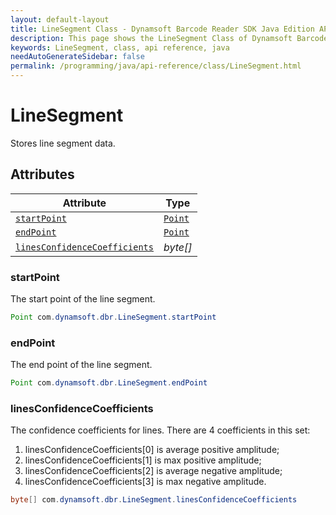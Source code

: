 ```yaml
---
layout: default-layout
title: LineSegment Class - Dynamsoft Barcode Reader SDK Java Edition API Reference
description: This page shows the LineSegment Class of Dynamsoft Barcode Reader SDK Java Edition API Reference.
keywords: LineSegment, class, api reference, java
needAutoGenerateSidebar: false
permalink: /programming/java/api-reference/class/LineSegment.html
---
```



# LineSegment
Stores line segment data.

  

## Attributes
  
| Attribute | Type |
|---------- | ---- |
| [`startPoint`](#startpoint) | [`Point`](Point.md) |
| [`endPoint`](#endpoint) | [`Point`](Point.md) |
| [`linesConfidenceCoefficients`](#linesconfidencecoefficients) | *byte\[\]* |

### startPoint
The start point of the line segment.   

```java
Point com.dynamsoft.dbr.LineSegment.startPoint
```

### endPoint
The end point of the line segment.

```java
Point com.dynamsoft.dbr.LineSegment.endPoint
```

### linesConfidenceCoefficients
The confidence coefficients for lines. There are 4 coefficients in this set:  
1. linesConfidenceCoefficients\[0\] is average positive amplitude;   
2. linesConfidenceCoefficients\[1\] is max positive amplitude; 
3. linesConfidenceCoefficients\[2\] is average negative amplitude;   
4. linesConfidenceCoefficients\[3\] is max negative amplitude.

```java
byte[] com.dynamsoft.dbr.LineSegment.linesConfidenceCoefficients
```

